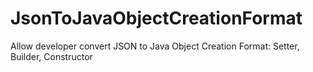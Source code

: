 # JsonToJavaObjectCreationFormat
Allow developer convert JSON to Java Object Creation Format: Setter, Builder, Constructor
